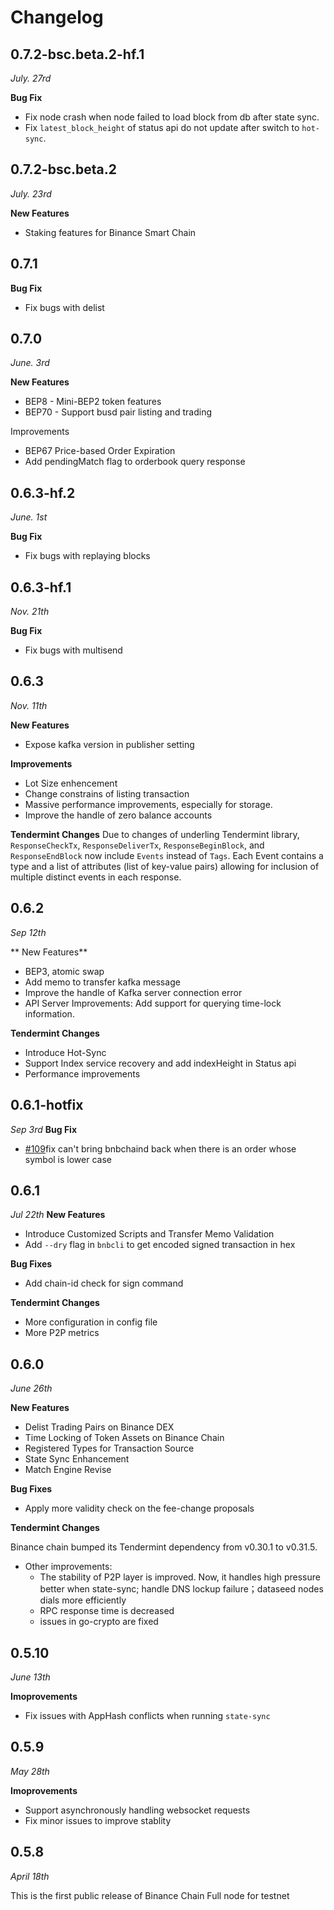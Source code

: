 # Changelog


## 0.7.2-bsc.beta.2-hf.1

*July. 27rd*

**Bug Fix**

* Fix node crash when node failed to load block from db after state sync.
* Fix `latest_block_height` of status api do not update after switch to `hot-sync`.

## 0.7.2-bsc.beta.2

*July. 23rd*

**New Features**

* Staking features for Binance Smart Chain

## 0.7.1

**Bug Fix**
* Fix bugs with delist


## 0.7.0
*June. 3rd*

**New Features**

* BEP8 - Mini-BEP2 token features
* BEP70 - Support busd pair listing and trading

Improvements
* BEP67 Price-based Order Expiration
* Add pendingMatch flag to orderbook query response

## 0.6.3-hf.2
*June. 1st*

**Bug Fix**
* Fix bugs with replaying blocks

## 0.6.3-hf.1
*Nov. 21th*

**Bug Fix**
* Fix bugs with multisend

## 0.6.3
*Nov. 11th*

**New Features**
* Expose kafka version in publisher setting

**Improvements**
* Lot Size enhencement
* Change constrains of listing transaction
* Massive performance improvements,  especially for storage.
* Improve the handle of zero balance accounts

**Tendermint Changes**
Due to changes of underling Tendermint library, `ResponseCheckTx`, `ResponseDeliverTx`, `ResponseBeginBlock`, and `ResponseEndBlock` now include `Events` instead of `Tags`. Each Event contains a type and a list of attributes (list of key-value pairs) allowing for inclusion of multiple distinct events in each response.

## 0.6.2
*Sep 12th*

** New Features**

* BEP3, atomic swap
* Add memo to transfer kafka message
* Improve the handle of Kafka server connection error
* API Server Improvements: Add support for querying time-lock information.

**Tendermint Changes**

* Introduce Hot-Sync
* Support Index service recovery and add indexHeight in Status api
* Performance improvements

## 0.6.1-hotfix
*Sep 3rd*
**Bug Fix**
*  [\#109](https://github.com/binance-chain/node-binary/issues/109)fix can't bring bnbchaind back when there is an order whose symbol is lower case

## 0.6.1
*Jul 22th*
**New Features**
* Introduce Customized Scripts and Transfer Memo Validation
* Add `--dry` flag in `bnbcli` to get encoded signed transaction in hex

**Bug Fixes**
* Add chain-id check for sign command

**Tendermint Changes**

* More configuration in config file
* More P2P metrics


## 0.6.0
*June 26th*

**New Features**

* Delist Trading Pairs on Binance DEX
* Time Locking of Token Assets on Binance Chain
* Registered Types for Transaction Source
* State Sync Enhancement
* Match Engine Revise

**Bug Fixes**

* Apply more validity check on the fee-change proposals

**Tendermint Changes**

Binance chain bumped its Tendermint dependency from v0.30.1 to v0.31.5.

* Other improvements:
  * The stability of P2P layer is improved. Now, it handles high pressure better when state-sync; handle DNS lockup failure；dataseed nodes dials more efficiently
  * RPC response time is decreased
  * issues in go-crypto are fixed

## 0.5.10
*June 13th*

**Imoprovements**
* Fix  issues with AppHash conflicts when running `state-sync`

## 0.5.9

*May 28th*

**Imoprovements**

* Support asynchronously handling websocket requests
* Fix minor issues to improve stablity

## 0.5.8

*April 18th*

This is the first public release of Binance Chain Full node for testnet
